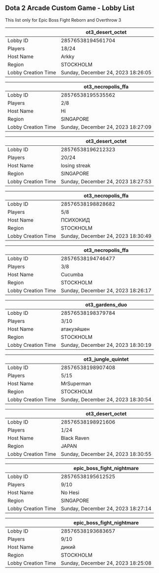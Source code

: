 ## Dota 2 Arcade Custom Game - Lobby List

This list only for Epic Boss Fight Reborn and Overthrow 3

|  | ot3_desert_octet |
| ------ | ------ |
| Lobby ID | 28576538194561704 |
| Players | 18/24 |
| Host Name | Arkky |
| Region | STOCKHOLM |
| Lobby Creation Time | Sunday, December 24, 2023 18:26:05 |


|  | ot3_necropolis_ffa |
| ------ | ------ |
| Lobby ID | 28576538195535562 |
| Players | 2/8 |
| Host Name | Hi |
| Region | SINGAPORE |
| Lobby Creation Time | Sunday, December 24, 2023 18:27:09 |


|  | ot3_desert_octet |
| ------ | ------ |
| Lobby ID | 28576538196212323 |
| Players | 20/24 |
| Host Name | losing streak |
| Region | SINGAPORE |
| Lobby Creation Time | Sunday, December 24, 2023 18:27:53 |


|  | ot3_necropolis_ffa |
| ------ | ------ |
| Lobby ID | 28576538198828682 |
| Players | 5/8 |
| Host Name | ПСИХОКИД |
| Region | STOCKHOLM |
| Lobby Creation Time | Sunday, December 24, 2023 18:30:49 |


|  | ot3_necropolis_ffa |
| ------ | ------ |
| Lobby ID | 28576538194746477 |
| Players | 3/8 |
| Host Name | Cucumba |
| Region | STOCKHOLM |
| Lobby Creation Time | Sunday, December 24, 2023 18:26:17 |


|  | ot3_gardens_duo |
| ------ | ------ |
| Lobby ID | 28576538198379784 |
| Players | 3/10 |
| Host Name | атакуэйшен |
| Region | STOCKHOLM |
| Lobby Creation Time | Sunday, December 24, 2023 18:30:19 |


|  | ot3_jungle_quintet |
| ------ | ------ |
| Lobby ID | 28576538198907408 |
| Players | 5/15 |
| Host Name | MrSuperman|002| |
| Region | STOCKHOLM |
| Lobby Creation Time | Sunday, December 24, 2023 18:30:54 |


|  | ot3_desert_octet |
| ------ | ------ |
| Lobby ID | 28576538198921606 |
| Players | 1/24 |
| Host Name | Black Raven |
| Region | JAPAN |
| Lobby Creation Time | Sunday, December 24, 2023 18:30:55 |


|  | epic_boss_fight_nightmare |
| ------ | ------ |
| Lobby ID | 28576538195612525 |
| Players | 9/10 |
| Host Name | No Hesi |
| Region | SINGAPORE |
| Lobby Creation Time | Sunday, December 24, 2023 18:27:14 |


|  | epic_boss_fight_nightmare |
| ------ | ------ |
| Lobby ID | 28576538193683657 |
| Players | 9/10 |
| Host Name | дикий |
| Region | STOCKHOLM |
| Lobby Creation Time | Sunday, December 24, 2023 18:25:08 |


